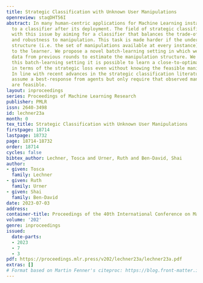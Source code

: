 ```yaml
---
title: Strategic Classification with Unknown User Manipulations
openreview: staqDHT56I
abstract: In many human-centric applications for Machine Learning instances will adapt
  to a classifier after its deployment. The field of strategic classification deals
  with this issue by aiming for a classifier that balances the trade-off between correctness
  and robustness to manipulation. This task is made harder if the underlying manipulation
  structure (i.e. the set of manipulations available at every instance) is unknown
  to the learner. We propose a novel batch-learning setting in which we use unlabeled
  data from previous rounds to estimate the manipulation structure. We show that in
  this batch-learning setting it is possible to learn a close-to-optimal classifier
  in terms of the strategic loss even without knowing the feasible manipulations beforehand.
  In line with recent advances in the strategic classification literature, we do not
  assume a best-response from agents but only require that observed manipulations
  are feasible.
layout: inproceedings
series: Proceedings of Machine Learning Research
publisher: PMLR
issn: 2640-3498
id: lechner23a
month: 0
tex_title: Strategic Classification with Unknown User Manipulations
firstpage: 18714
lastpage: 18732
page: 18714-18732
order: 18714
cycles: false
bibtex_author: Lechner, Tosca and Urner, Ruth and Ben-David, Shai
author:
- given: Tosca
  family: Lechner
- given: Ruth
  family: Urner
- given: Shai
  family: Ben-David
date: 2023-07-03
address: 
container-title: Proceedings of the 40th International Conference on Machine Learning
volume: '202'
genre: inproceedings
issued:
  date-parts:
  - 2023
  - 7
  - 3
pdf: https://proceedings.mlr.press/v202/lechner23a/lechner23a.pdf
extras: []
# Format based on Martin Fenner's citeproc: https://blog.front-matter.io/posts/citeproc-yaml-for-bibliographies/
---
```

